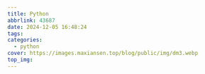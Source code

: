 ```yaml
---
title: Python
abbrlink: 43687
date: 2024-12-05 16:48:24
tags:
categories:
  - python
cover: https://images.maxiansen.top/blog/public/img/dm3.webp
top_img:
---
```

